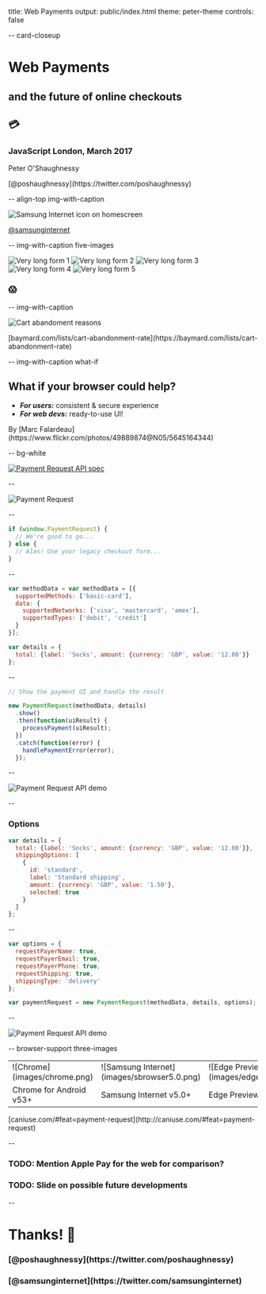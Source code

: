 title: Web Payments
output: public/index.html
theme: peter-theme
controls: false

-- card-closeup

# Web Payments
## and the future of online checkouts

<h2 class="emoji">💳</h2>

### JavaScript London, March 2017

<div class="contact">
  <p>Peter O'Shaughnessy</p>
  <p>[@poshaughnessy](https://twitter.com/poshaughnessy)</p>
</div>

-- align-top img-with-caption

![Samsung Internet icon on homescreen](images/samsung-internet-phone-blur.png)

[@samsunginternet](https://twitter.com/samsunginternet)

-- img-with-caption five-images

![Very long form 1](images/very-long-checkout-form-1.png) ![Very long form 2](images/very-long-checkout-form-2.png) ![Very long form 3](images/very-long-checkout-form-3.png) ![Very long form 4](images/very-long-checkout-form-4.png) ![Very long form 5](images/very-long-checkout-form-5.png)

### 😱

-- img-with-caption

![Cart abandoment reasons](images/cart-abandonment-reasons-trans.png)

<div class="caption">[baymard.com/lists/cart-abandonment-rate](https://baymard.com/lists/cart-abandonment-rate)</div>

-- img-with-caption what-if

## What if your browser could help?

* <strong><em>For users:</em></strong> consistent & secure experience
* <strong><em>For web devs:</em></strong> ready-to-use UI!

<div class="credit">By [Marc Falardeau](https://www.flickr.com/photos/49889874@N05/5645164344)</div>

-- bg-white

[![Payment Request API spec](images/payment-request-api-spec.png)](https://www.w3.org/TR/payment-request/)

--

![Payment Request](images/payment-request.png)

--

```javascript
if (window.PaymentRequest) {
  // We're good to go...
} else {
  // Alas! Use your legacy checkout form...
}
```

--

```javascript
var methodData = var methodData = [{
  supportedMethods: ['basic-card'],
  data: {
    supportedNetworks: ['visa', 'mastercard', 'amex'],
    supportedTypes: ['debit', 'credit']
  }
}];

var details = {
  total: {label: 'Socks', amount: {currency: 'GBP', value: '12.00'}}
};
```
--

```javascript
// Show the payment UI and handle the result

new PaymentRequest(methodData, details)
  .show()
  .then(function(uiResult) {
    processPayment(uiResult);
  })
  .catch(function(error) {
    handlePaymentError(error);
  });
```

--

<!-- TODO replace with live demo and backup image? -->

![Payment Request API demo](images/payment-request-demo-1.gif)

--

### Options

```javascript
var details = {
  total: {label: 'Socks', amount: {currency: 'GBP', value: '12.00'}},
  shippingOptions: [
    {
      id: 'standard',
      label: 'Standard shipping',
      amount: {currency: 'GBP', value: '1.50'},
      selected: true
    }
  ]
};
```

--

```javascript
var options = {
  requestPayerName: true,
  requestPayerEmail: true,
  requestPayerPhone: true,
  requestShipping: true,
  shippingType: 'delivery'
};

var paymentRequest = new PaymentRequest(methodData, details, options);
```

--


<!-- TODO replace with live demo and backup image? -->

![Payment Request API demo](images/payment-request-demo-2.gif)

-- browser-support three-images

<table>
  <tr>
    <td>![Chrome](images/chrome.png)</td>
    <td>![Samsung Internet](images/sbrowser5.0.png)</td>
    <td>![Edge Preview](images/edge.png)</td>
  </tr>
  <tr>
    <td>Chrome for Android v53+</td>
    <td>Samsung Internet v5.0+</td>
    <td>Edge Preview</td>
  </tr>
</table>

<div class="caption">[caniuse.com/#feat=payment-request](http://caniuse.com/#feat=payment-request)</div>

--

### TODO: Mention Apple Pay for the web for comparison?
### TODO: Slide on possible future developments 

--

# Thanks! 🙏

<div class="contact">
  <h3> [@poshaughnessy](https://twitter.com/poshaughnessy) </h3>
  <h3> [@samsunginternet](https://twitter.com/samsunginternet) </h3>
</div>
